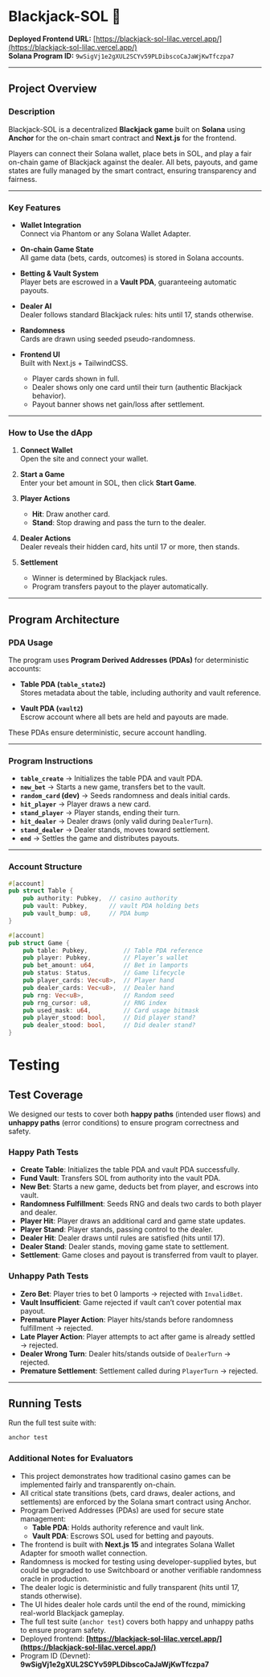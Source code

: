 # Blackjack-SOL 🎴

**Deployed Frontend URL:** [https://blackjack-sol-lilac.vercel.app/](https://blackjack-sol-lilac.vercel.app/)  
**Solana Program ID:** `9wSigVj1e2gXUL2SCYv59PLDibscoCaJaWjKwTfczpa7`

---

## Project Overview

### Description
Blackjack-SOL is a decentralized **Blackjack game** built on **Solana** using **Anchor** for the on-chain smart contract and **Next.js** for the frontend.  

Players can connect their Solana wallet, place bets in SOL, and play a fair on-chain game of Blackjack against the dealer. All bets, payouts, and game states are fully managed by the smart contract, ensuring transparency and fairness.

---

### Key Features

- **Wallet Integration**  
  Connect via Phantom or any Solana Wallet Adapter.

- **On-chain Game State**  
  All game data (bets, cards, outcomes) is stored in Solana accounts.

- **Betting & Vault System**  
  Player bets are escrowed in a **Vault PDA**, guaranteeing automatic payouts.

- **Dealer AI**  
  Dealer follows standard Blackjack rules: hits until 17, stands otherwise.

- **Randomness**  
  Cards are drawn using seeded pseudo-randomness.

- **Frontend UI**  
  Built with Next.js + TailwindCSS.  
  - Player cards shown in full.  
  - Dealer shows only one card until their turn (authentic Blackjack behavior).  
  - Payout banner shows net gain/loss after settlement.  

---

### How to Use the dApp

1. **Connect Wallet**  
   Open the site and connect your wallet.  

2. **Start a Game**  
   Enter your bet amount in SOL, then click **Start Game**.  

3. **Player Actions**  
   - **Hit**: Draw another card.  
   - **Stand**: Stop drawing and pass the turn to the dealer.  

4. **Dealer Actions**  
   Dealer reveals their hidden card, hits until 17 or more, then stands.  

5. **Settlement**  
   - Winner is determined by Blackjack rules.  
   - Program transfers payout to the player automatically.  

---

## Program Architecture

### PDA Usage

The program uses **Program Derived Addresses (PDAs)** for deterministic accounts:

- **Table PDA (`table_state2`)**  
  Stores metadata about the table, including authority and vault reference.  

- **Vault PDA (`vault2`)**  
  Escrow account where all bets are held and payouts are made.  

These PDAs ensure deterministic, secure account handling.

---

### Program Instructions

- **`table_create`** → Initializes the table PDA and vault PDA.  
- **`new_bet`** → Starts a new game, transfers bet to the vault.  
- **`random_card` (dev)** → Seeds randomness and deals initial cards.  
- **`hit_player`** → Player draws a new card.  
- **`stand_player`** → Player stands, ending their turn.  
- **`hit_dealer`** → Dealer draws (only valid during `DealerTurn`).  
- **`stand_dealer`** → Dealer stands, moves toward settlement.  
- **`end`** → Settles the game and distributes payouts.  

---

### Account Structure

```rust
#[account]
pub struct Table {
    pub authority: Pubkey,  // casino authority
    pub vault: Pubkey,      // vault PDA holding bets
    pub vault_bump: u8,     // PDA bump
}

#[account]
pub struct Game {
    pub table: Pubkey,          // Table PDA reference
    pub player: Pubkey,         // Player’s wallet
    pub bet_amount: u64,        // Bet in lamports
    pub status: Status,         // Game lifecycle
    pub player_cards: Vec<u8>,  // Player hand
    pub dealer_cards: Vec<u8>,  // Dealer hand
    pub rng: Vec<u8>,           // Random seed
    pub rng_cursor: u8,         // RNG index
    pub used_mask: u64,         // Card usage bitmask
    pub player_stood: bool,     // Did player stand?
    pub dealer_stood: bool,     // Did dealer stand?
}
```

# Testing

## Test Coverage

We designed our tests to cover both **happy paths** (intended user flows) and **unhappy paths** (error conditions) to ensure program correctness and safety.

### Happy Path Tests

- **Create Table**: Initializes the table PDA and vault PDA successfully.  
- **Fund Vault**: Transfers SOL from authority into the vault PDA.  
- **New Bet**: Starts a new game, deducts bet from player, and escrows into vault.  
- **Randomness Fulfillment**: Seeds RNG and deals two cards to both player and dealer.  
- **Player Hit**: Player draws an additional card and game state updates.  
- **Player Stand**: Player stands, passing control to the dealer.  
- **Dealer Hit**: Dealer draws until rules are satisfied (hits until 17).  
- **Dealer Stand**: Dealer stands, moving game state to settlement.  
- **Settlement**: Game closes and payout is transferred from vault to player.  

### Unhappy Path Tests

- **Zero Bet**: Player tries to bet 0 lamports → rejected with `InvalidBet`.  
- **Vault Insufficient**: Game rejected if vault can’t cover potential max payout.  
- **Premature Player Action**: Player hits/stands before randomness fulfillment → rejected.  
- **Late Player Action**: Player attempts to act after game is already settled → rejected.  
- **Dealer Wrong Turn**: Dealer hits/stands outside of `DealerTurn` → rejected.  
- **Premature Settlement**: Settlement called during `PlayerTurn` → rejected.  

---

## Running Tests

Run the full test suite with:

```bash
anchor test
```

### Additional Notes for Evaluators

- This project demonstrates how traditional casino games can be implemented fairly and transparently on-chain.  
- All critical state transitions (bets, card draws, dealer actions, and settlements) are enforced by the Solana smart contract using Anchor.  
- Program Derived Addresses (PDAs) are used for secure state management:
  - **Table PDA**: Holds authority reference and vault link.
  - **Vault PDA**: Escrows SOL used for betting and payouts.  
- The frontend is built with **Next.js 15** and integrates Solana Wallet Adapter for smooth wallet connection.  
- Randomness is mocked for testing using developer-supplied bytes, but could be upgraded to use Switchboard or another verifiable randomness oracle in production.  
- The dealer logic is deterministic and fully transparent (hits until 17, stands otherwise).  
- The UI hides dealer hole cards until the end of the round, mimicking real-world Blackjack gameplay.  
- The full test suite (`anchor test`) covers both happy and unhappy paths to ensure program safety.  
- Deployed frontend: **[https://blackjack-sol-lilac.vercel.app/](https://blackjack-sol-lilac.vercel.app/)**  
- Program ID (Devnet): **9wSigVj1e2gXUL2SCYv59PLDibscoCaJaWjKwTfczpa7**  
